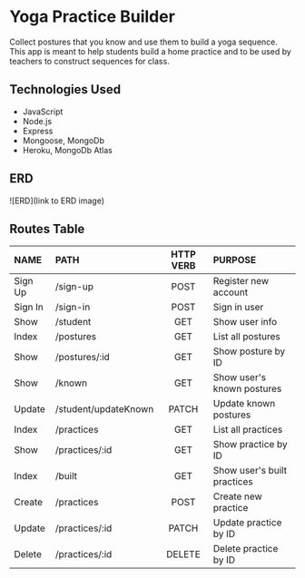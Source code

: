 # Yoga Practice Builder

Collect postures that you know and use them to build a yoga sequence.
This app is meant to help students build a home practice and to be used by teachers to construct sequences for class.

## Technologies Used
- JavaScript
- Node.js
- Express
- Mongoose, MongoDb
- Heroku, MongoDb Atlas

## ERD 
![ERD](link to ERD image)

## Routes Table

| NAME    |         PATH         | HTTP VERB |        PURPOSE              |
| :---    |    :----             |   :---:   |        :----                |
| Sign Up | /sign-up             | POST      | Register new account        |
| Sign In | /sign-in             | POST      | Sign in user                |
| Show    | /student             | GET       | Show user info              |
| Index   | /postures            | GET       | List all postures           |
| Show    | /postures/:id        | GET       | Show posture by ID          |
| Show    | /known               | GET       | Show user's known postures  |
| Update  | /student/updateKnown | PATCH     | Update known postures       |
| Index   | /practices           | GET       | List all practices          |
| Show    | /practices/:id       | GET       | Show practice by ID         |
| Index   | /built               | GET       | Show user's built practices |
| Create  | /practices           | POST      | Create new practice         |
| Update  | /practices/:id       | PATCH     | Update practice by ID       |
| Delete  | /practices/:id       | DELETE    | Delete practice by ID       |